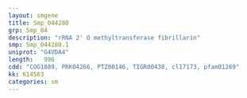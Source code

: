 ```yaml
---
layout: smgene
title: Smp_044280
grp: Smp_04
description: "rRNA 2' O methyltransferase fibrillarin"
smp: Smp_044280.1
uniprot: "G4VDA4"
length:   996
cdd: "COG1889, PRK04266, PTZ00146, TIGR00438, cl17173, pfam01269"
kk: K14563
categories: sm
---
```

